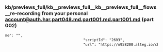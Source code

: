 ### kb/previews_full/kb__previews_full__kb__previews_full__flows__re-recording from your personal account@auth.har.part048.md.part001.md.part001.md (part 002)

```md
me": "",
                                    "scriptId": "2603",
                                    "url": "https://n958200.alteg.io/ch
```

```
